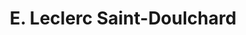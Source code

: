 ---
title: "E. Leclerc Saint-Doulchard"
url: /saint-doulchard/e-leclerc-saint-doulchard/
shop: centre commercial
---